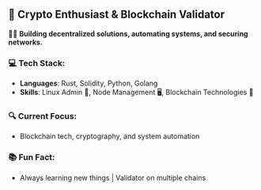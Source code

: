 ## 🚀 Crypto Enthusiast & Blockchain Validator

👨‍💻 **Building decentralized solutions, automating systems, and securing networks.**

### 💻 Tech Stack:
- **Languages**: Rust, Solidity, Python, Golang
- **Skills**: Linux Admin 🐧, Node Management 🖥️, Blockchain Technologies 🔗

### 🔍 Current Focus:
- Blockchain tech, cryptography, and system automation

### 📚 Fun Fact:
- Always learning new things | Validator on multiple chains
